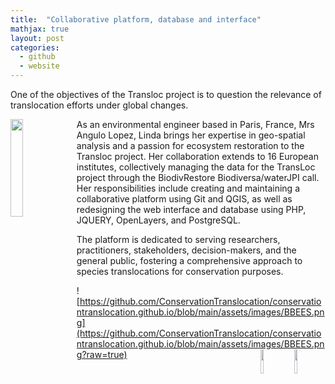 ```yaml
---
title:  "Collaborative platform, database and interface"
mathjax: true
layout: post
categories: 
  - github
  - website
---
```


One of the objectives of the Transloc project is to question the relevance of translocation efforts under global changes. 

<img align="left" width="20%" height="20%" style="margin-right: 5px" src="https://github.com/ConservationTranslocation/conservationtranslocation.github.io/blob/main/assets/images/linda.png"> As an environmental engineer based in Paris, France, Mrs Angulo Lopez, Linda brings her expertise in geo-spatial analysis and a passion for ecosystem restoration to the Transloc project. Her collaboration extends to 16 European institutes, collectively managing the data for the TransLoc project through the BiodivRestore Biodiversa/waterJPI call. Her responsibilities include creating and maintaining a collaborative platform using Git and QGIS, as well as redesigning the web interface and database using PHP, JQUERY, OpenLayers, and PostgreSQL. 

The platform is dedicated to serving researchers, practitioners, stakeholders, decision-makers, and the general public, fostering a comprehensive approach to species translocations for conservation purposes.

![https://github.com/ConservationTranslocation/conservationtranslocation.github.io/blob/main/assets/images/BBEES.png](https://github.com/ConservationTranslocation/conservationtranslocation.github.io/blob/main/assets/images/BBEES.png?raw=true)
<img align="right" width="10%" height="10%" src="https://github.com/ConservationTranslocation/conservationtranslocation.github.io/blob/main/assets/images/CNRS.png">
<img align="right" width="10%" height="10%" src="https://github.com/ConservationTranslocation/conservationtranslocation.github.io/blob/main/assets/images/MNHN.png">
